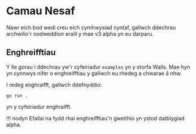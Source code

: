 # Camau Nesaf

Nawr eich bod wedi creu eich cymhwysiad cyntaf, gallwch ddechrau archwilio'r
nodweddion eraill y mae v3 alpha yn eu darparu.

## Enghreifftiau

Y lle gorau i ddechrau yw'r cyfeiriadur `examples` yn y storfa Wails. Mae hyn yn
cynnwys nifer o enghreifftiau y gallwch eu rhedeg a chwarae â nhw.

I redeg enghraifft, gallwch ddefnyddio:

```shell
go run .
```

yn y cyfeiriadur enghraifft.

!!! nodyn Efallai na fydd rhai enghreifftiau'n gweithio yn ystod datblygiad
alpha.
